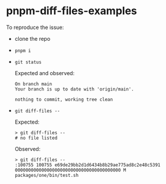 # pnpm-diff-files-examples

To reproduce the issue:

- clone the repo
- `pnpm i`
- `git status`

  Expected and observed:
  
  ```
  On branch main
  Your branch is up to date with 'origin/main'.

  nothing to commit, working tree clean
  ```
  
- `git diff-files --`

  Expected: 
  
  ```
  > git diff-files --
  # no file listed
  ```

  Observed: 

  ```
  > git diff-files --
  :100755 100755 e69de29bb2d1d6434b8b29ae775ad8c2e48c5391 0000000000000000000000000000000000000000 M	packages/one/bin/test.sh
  ```
  
